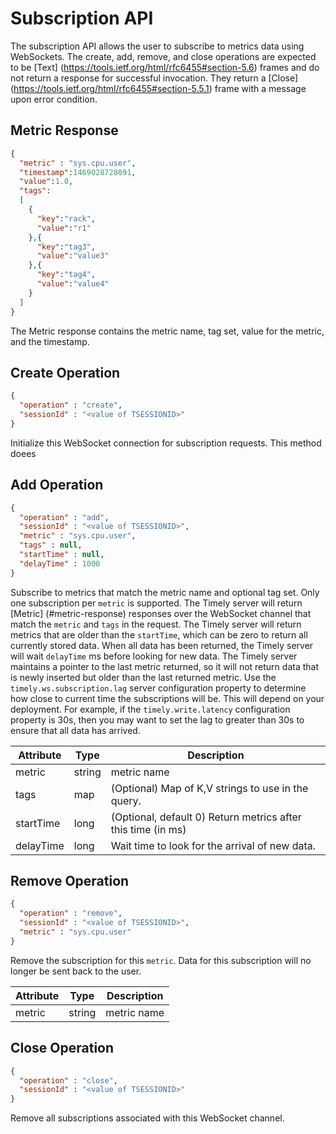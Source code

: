 # Subscription API

The subscription API allows the user to subscribe to metrics data using WebSockets. The create, add, remove, and close operations are expected to be [Text] (https://tools.ietf.org/html/rfc6455#section-5.6) frames and do not return a response for successful invocation. They return a [Close] (https://tools.ietf.org/html/rfc6455#section-5.5.1) frame with a message upon error condition.

## Metric Response

```json
{
  "metric" : "sys.cpu.user",
  "timestamp":1469028728091,
  "value":1.0,
  "tags":
  [
    {
      "key":"rack",
      "value":"r1"
    },{
      "key":"tag3",
      "value":"value3"
    },{
      "key":"tag4",
      "value":"value4"
    }
  ]
}
```

The Metric response contains the metric name, tag set, value for the metric, and the timestamp.

## Create Operation

```json
{
  "operation" : "create",
  "sessionId" : "<value of TSESSIONID>"
}
```

Initialize this WebSocket connection for subscription requests. This method doees


## Add Operation

```json
{
  "operation" : "add",
  "sessionId" : "<value of TSESSIONID>",
  "metric" : "sys.cpu.user",
  "tags" : null,
  "startTime" : null,
  "delayTime" : 1000
}
```

Subscribe to metrics that match the metric name and optional tag set. Only one subscription per `metric` is supported. The Timely server will return [Metric] (#metric-response) responses over the WebSocket channel that match the `metric` and `tags` in the request. The Timely server will return metrics that are older than the `startTime`, which can be zero to return all currently stored data. When all data has been returned, the Timely server will wait `delayTime` ms before looking for new data. The Timely server maintains a pointer to the last metric returned, so it will not return data that is newly inserted but older than the last returned metric. Use the `timely.ws.subscription.lag` server configuration property to determine how close to current time the subscriptions will be. This will depend on your deployment. For example, if the `timely.write.latency` configuration property is 30s, then you may want to set the lag to greater than 30s to ensure that all data has arrived.

Attribute | Type | Description
----------|------|------------
metric | string | metric name
tags | map | (Optional) Map of K,V strings to use in the query.
startTime | long | (Optional, default 0) Return metrics after this time (in ms)
delayTime | long | Wait time to look for the arrival of new data.

## Remove Operation

```json
{
  "operation" : "remove",
  "sessionId" : "<value of TSESSIONID>",
  "metric" : "sys.cpu.user"
}
```

Remove the subscription for this `metric`. Data for this subscription will no longer be sent back to the user.

Attribute | Type | Description
----------|------|------------
metric | string | metric name

## Close Operation

```json
{
  "operation" : "close",
  "sessionId" : "<value of TSESSIONID>"
}
```

Remove all subscriptions associated with this WebSocket channel.
